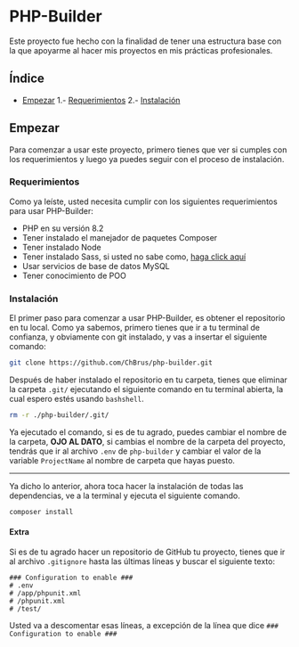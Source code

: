 # PHP-Builder
Este proyecto fue hecho con la finalidad de tener una estructura base con la que apoyarme al hacer mis proyectos en mis prácticas profesionales.
## Índice
- [Empezar](#Empezar)
    1.- [Requerimientos](#Requerimientos)
    2.- [Instalación](#Instalación)

## Empezar
Para comenzar a usar este proyecto, primero tienes que ver si cumples con los requerimientos y luego ya puedes seguir con el proceso de instalación.
### Requerimientos
Como ya leíste, usted necesita cumplir con los siguientes requerimientos para usar PHP-Builder:
- PHP en su versión 8.2
- Tener instalado el manejador de paquetes Composer
- Tener instalado Node
- Tener instalado Sass, si usted no sabe como, [haga click aquí](https://getbootstrap.com/docs/5.3/customize/sass/#compiling "haga click aquí")
- Usar servicios de base de datos MySQL
- Tener conocimiento de POO

### Instalación
El primer paso para comenzar a usar PHP-Builder, es obtener el repositorio en tu local. Como ya sabemos, primero tienes que ir a tu terminal de confianza, y obviamente con git instalado, y vas a insertar el siguiente comando:
```bash
git clone https://github.com/ChBrus/php-builder.git
```
Después de haber instalado el repositorio en tu carpeta, tienes que eliminar la carpeta `.git/` ejecutando el siguiente comando en tu terminal abierta, la cual espero estés usando `bashshell`.
```bash
rm -r ./php-builder/.git/
```
Ya ejecutado el comando, si es de tu agrado, puedes cambiar el nombre de la carpeta, **OJO AL DATO**, si cambias el nombre de la carpeta del proyecto, tendrás que ir al archivo `.env` de `php-builder` y cambiar el valor de la variable `ProjectName` al nombre de carpeta que hayas puesto.

------------

Ya dicho lo anterior, ahora toca hacer la instalación de todas las dependencias, ve a la terminal y ejecuta el siguiente comando.
```bash
composer install
```
#### Extra
Si es de tu agrado hacer un repositorio de GitHub tu proyecto, tienes que ir al archivo `.gitignore` hasta las últimas líneas y buscar el siguiente texto:
```
### Configuration to enable ###
# .env
# /app/phpunit.xml
# /phpunit.xml
# /test/
```
Usted va a descomentar esas líneas, a excepción de la línea que dice `### Configuration to enable ###`
